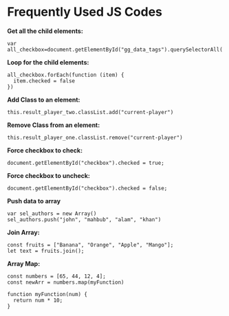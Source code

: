 # Frequently Used JS Codes

<b>Get all the child elements:</b>
<pre><code>var all_checkbox=document.getElementById("gg_data_tags").querySelectorAll('input[type="checkbox"]')
</pre></code>

<b>Loop for the child elements:</b>
<pre><code>all_checkbox.forEach(function (item) {
  item.checked = false
})
</pre></code>


<b>Add Class to an element:</b>
<pre><code>this.result_player_two.classList.add("current-player")
</pre></code>

<b>Remove Class from an element:</b>
<pre><code>this.result_player_one.classList.remove("current-player")
</pre></code>


<b>Force checkbox to check:</b>
<pre><code>document.getElementById("checkbox").checked = true;
</pre></code>

<b>Force checkbox to uncheck:</b>
<pre><code>document.getElementById("checkbox").checked = false;
</pre></code>

<b>Push data to array </b>

<pre><code>var sel_authors = new Array()
sel_authors.push("john", "mahbub", "alam", "khan")
</pre></code>

<b>Join Array:</b>

<pre><code>const fruits = ["Banana", "Orange", "Apple", "Mango"];
let text = fruits.join(); 
</pre></code>

<b>Array Map:</b>

<pre><code>const numbers = [65, 44, 12, 4];
const newArr = numbers.map(myFunction)

function myFunction(num) {
  return num * 10;
}
</pre></code>

